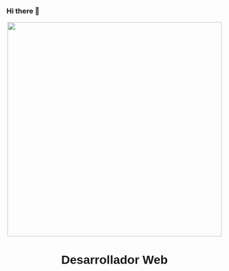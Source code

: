 ### Hi there 👋
<div class="header" align="center">
  <img src="https://cdn.sanity.io/images/599r6htc/localized/a313056d03f6e2734d587ee87c5a38c23936f8e5-5569x3132.png?w=1632&q=75&fit=max&auto=format&dpr=1.5" width="500px">
  <h1 style="font-family: 'Lucida Sans', 'Lucida Sans Regular', 'Lucida Grande', 'Lucida Sans Unicode', Geneva, Verdana, sans-serif;">Desarrollador Web</h1>
</div>

<!--
**davidrvp/davidrvp** is a ✨ _special_ ✨ repository because its `README.md` (this file) appears on your GitHub profile.

Here are some ideas to get you started:

- 🔭 I’m currently working on ...
- 🌱 I’m currently learning ...
- 👯 I’m looking to collaborate on ...
- 🤔 I’m looking for help with ...
- 💬 Ask me about ...
- 📫 How to reach me: ...
- 😄 Pronouns: ...
- ⚡ Fun fact: ...
-->
